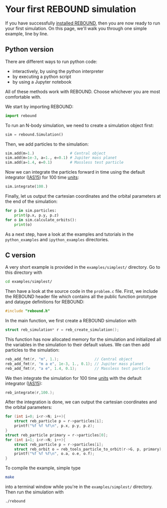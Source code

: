 # Your first REBOUND simulation

If you have successfully [installed REBOUND](quickstart_installation.md), then you are now ready to run your first simulation.
On this page, we'll walk you through one simple example, line by line.

## Python version

There are different ways to run python code:

- interactively, by using the python interpreter
- by executing a python script
- by using a Jupyter notebook

All of these methods work with REBOUND.
Choose whichever you are most comfortable with.

We start by importing REBOUND:

```python
import rebound
```

To run an N-body simulation, we need to create a simulation object first:

```python
sim = rebound.Simulation()
```

Then, we add particles to the simulation:

```python
sim.add(m=1.)                # Central object
sim.add(m=1e-3, a=1., e=0.1) # Jupiter mass planet 
sim.add(a=1.4, e=0.1)        # Massless test particle
```

Now we can integrate the particles forward in time using the default integrator ([IAS15](integrators.md#ias15)) for 100 time [units](units.md):

```python
sim.integrate(100.)
```

Finally, let us output the cartesian coordinates and the orbital parameters at the end of the simulation:

```python
for p in sim.particles:
    print(p.x, p.y, p.z)
for o in sim.calculate_orbits(): 
    print(o)
```

As a next step, have a look at the examples and tutorials in the `python_examples` and `ipython_examples` directories.

## C version

A very short example is provided in the `examples/simplest/` directory. 
Go to this directory with 

```bash
cd examples/simplest/
```

Then have a look at the source code in the `problem.c` file. First, we include the REBOUND header file which contains all the public function prototype and dataype definitions for REBOUND:

```c
#include "rebound.h"
```

In the main function, we first create a REBOUND simulation with 

```c
struct reb_simulation* r = reb_create_simulation();
```

This function has now allocated memory for the simulation and initialized all the variables in the simulation to their default values.
We can then add particles to the simulation:

```c
reb_add_fmt(r, "m", 1.);                // Central object
reb_add_fmt(r, "m a e", 1e-3, 1., 0.1); // Jupiter mass planet
reb_add_fmt(r, "a e", 1.4, 0.1);        // Massless test particle
```

We then integrate the simulation for 100 time [units](units.md) with the default integrator ([IAS15](integrators.md#ias15)):

```c
reb_integrate(r,100.);
```

After the integration is done, we can output the cartesian coordinates and the orbital parameters:

```c
for (int i=0; i<r->N; i++){
    struct reb_particle p = r->particles[i];
    printf("%f %f %f\n", p.x, p.y, p.z);
}
struct reb_particle primary = r->particles[0];
for (int i=1; i<r->N; i++){
    struct reb_particle p = r->particles[i];
    struct reb_orbit o = reb_tools_particle_to_orbit(r->G, p, primary);
    printf("%f %f %f\n", o.a, o.e, o.f);
}
```

To compile the example, simple type

```bash
make
```

into a terminal window while you're in the `examples/simplest/` directory. Then run the simulation with 
```bash
./rebound
```
